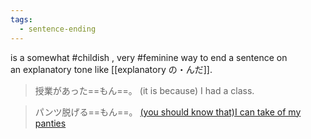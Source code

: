```yaml
---
tags:
  - sentence-ending
---
```

is a somewhat #childish , very #feminine way to end a sentence on an explanatory tone like [[explanatory の・んだ]].

>授業があった==もん==。
>(it is because) I had a class.

>パンツ脱げる==もん==。
>[(you should know that)I can take of my panties](https://www.youtube.com/watch?v=jN5CYnaZk6w)